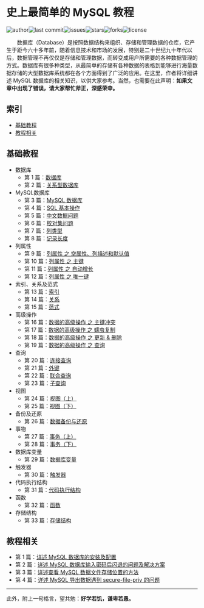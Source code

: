 # 史上最简单的 MySQL 教程

![author](https://img.shields.io/badge/author-chariesgavin-blueviolet.svg)![last commit](https://img.shields.io/github/last-commit/guobinhit/mysql-tutorial.svg)![issues](https://img.shields.io/github/issues/guobinhit/mysql-tutorial.svg)![stars](https://img.shields.io/github/stars/guobinhit/mysql-tutorial.svg)![forks](https://img.shields.io/github/forks/guobinhit/mysql-tutorial.svg)![license](https://img.shields.io/github/license/guobinhit/mysql-tutorial.svg)

　　数据库（Database）是按照数据结构来组织、存储和管理数据的仓库，它产生于距今六十多年前，随着信息技术和市场的发展，特别是二十世纪九十年代以后，数据管理不再仅仅是存储和管理数据，而转变成用户所需要的各种数据管理的方式。数据库有很多种类型，从最简单的存储有各种数据的表格到能够进行海量数据存储的大型数据库系统都在各个方面得到了广泛的应用。在这里，作者将详细讲述 MySQL 数据库的相关知识，以供大家参考。当然，也需要在此声明：**如果文章中出现了错误，请大家帮忙斧正，深感荣幸。**

## 索引

- [基础教程](#基础教程)
- [教程相关](#教程相关)


## 基础教程

- 数据库
  - 第 1 篇：[数据库](./articles/database.md)
  - 第 2 篇：[关系型数据库](./articles/relation-db.md)
- MySQL数据库  
  - 第 3 篇：[MySQL 数据库](./articles/mysql_db.md)
  - 第 4 篇：[SQL 基本操作](./articles/sql-operation.md)
  - 第 5 篇：[中文数据问题](./articles/chinese-data.md)
  - 第 6 篇：[校对集问题](./articles/collate.md)
  - 第 7 篇：[列类型](./articles/column-type.md)
  - 第 8 篇：[记录长度](./articles/record-length.md)
- 列属性
  - 第 9 篇：[列属性 之 空属性、列描述和默认值](./articles/column-null-comment-default.md)
  - 第 10 篇：[列属性 之 主键](./articles/primarykey.md)
  - 第 11 篇：[列属性 之 自动增长](./articles/increment.md)
  - 第 12 篇：[列属性 之 唯一键](./articles/uniquekey.md)
- 索引、关系及范式
  - 第 13 篇：[索引](./articles/index.md)
  - 第 14 篇：[关系](./articles/relation.md)
  - 第 15 篇：[范式](./articles/paradigm.md)
- 高级操作
  - 第 16 篇：[数据的高级操作 之 主键冲突](./articles/duplicate-primary-key.md)
  - 第 17 篇：[数据的高级操作 之 蠕虫复制](./articles/worm-copy.md)
  - 第 18 篇：[数据的高级操作 之 更新 & 删除](./articles/updata-and-delete.md)
  - 第 19 篇：[数据的高级操作 之 查询](./articles/select.md)
- 查询
  - 第 20 篇：[连接查询](./articles/join-query.md)
  - 第 21 篇：[外键](./articles/foreign-key.md)
  - 第 22 篇：[联合查询](./articles/union.md)
  - 第 23 篇：[子查询](./articles/sub-query.md)
- 视图
  - 第 24 篇：[视图（上）](https://github.com/guobinhit/mysql-tutorial/blob/master/articles/view-one.md)
  - 第 25 篇：[视图（下）](./articles/view-two.md)
- 备份及还原
  - 第 26 篇：[数据备份与还原](./articles/backup.md)
- 事物
  - 第 27 篇：[事务（上）](./articles/thing-one.md)
  - 第 28 篇：[事务（下）](./articles/thing-two.md)
- 数据库变量
  - 第 29 篇：[数据库变量](./articles/database-variable.md)
- 触发器
  - 第 30 篇：[触发器](./articles/trigger.md)
- 代码执行结构
  - 第 31 篇：[代码执行结构](./articles/code-execution-structure.md)
- 函数
  - 第 32 篇：[函数](./articles/function.md)
- 存储结构
  - 第 33 篇：[存储结构](./articles/procedure.md)


## 教程相关

- 第 1 篇：[详述 MySQL 数据库的安装及配置](https://github.com/guobinhit/mysql-tutorial/blob/master/articles/install-mysql.md)
- 第 2 篇：[详述 MySQL 数据库输入密码后闪退的问题及解决方案](https://github.com/guobinhit/mysql-tutorial/blob/master/articles/resovle-method.md)
- 第 3 篇：[详述查看 MySQL 数据文件存储位置的方法](https://github.com/guobinhit/mysql-tutorial/blob/master/articles/datafile.md)
- 第 4 篇：[详述 MySQL 导出数据遇到 secure-file-priv 的问题](https://github.com/guobinhit/mysql-tutorial/blob/master/articles/secure.md)


----------
此外，附上一句格言，望共勉：**好学若饥，谦卑若愚。**
